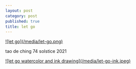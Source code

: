 ```yaml
---
layout: post
category: post
published: true
title: let go
---
```

<a href='{{ site.baseurl }}/media/let-go.png'>
  ![let go](/media/let-go.png)
</a>

tao de ching 74
solstice 2021

<a href='{{site.baseurl}}/media/let-go-ink.jpeg'>
![let go watercolor and ink drawing](/media/let-go-ink.jpeg)
</a>
